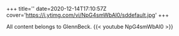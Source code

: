 +++
title=''
date=2020-12-14T17:10:57Z
cover='https://i.ytimg.com/vi/NpG4smWbAl0/sddefault.jpg'
+++

All content belongs to GlennBeck.
{{< youtube NpG4smWbAl0 >}}
